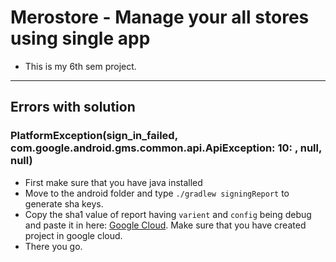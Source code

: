 # Merostore - Manage your all stores using single app

* This is my 6th sem project.

___

## Errors with solution

### PlatformException(sign_in_failed, com.google.android.gms.common.api.ApiException: 10: , null, null)

* First make sure that you have java installed
* Move to the android folder and type `./gradlew signingReport` to generate sha keys.
* Copy the sha1 value of report having `varient` and `config` being debug and paste it in here: [Google Cloud](https://console.cloud.google.com/apis/credentials). Make sure that you have created project in google cloud.
* There you go.
